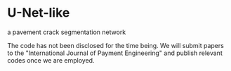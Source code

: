 # U-Net-like
a pavement crack segmentation network

The code has not been disclosed for the time being. We will submit papers to the "International Journal of Payment Engineering" and publish relevant codes once we are employed.

